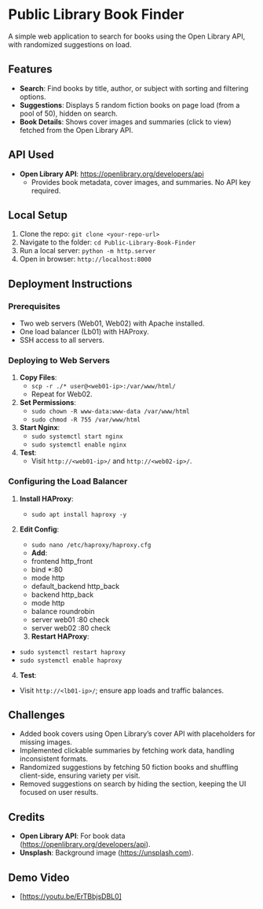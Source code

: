 # Public Library Book Finder

A simple web application to search for books using the Open Library API, with randomized suggestions on load.

## Features
- **Search**: Find books by title, author, or subject with sorting and filtering options.
- **Suggestions**: Displays 5 random fiction books on page load (from a pool of 50), hidden on search.
- **Book Details**: Shows cover images and summaries (click to view) fetched from the Open Library API.

## API Used
- **Open Library API**: https://openlibrary.org/developers/api
  - Provides book metadata, cover images, and summaries. No API key required.

## Local Setup
1. Clone the repo: `git clone <your-repo-url>`
2. Navigate to the folder: `cd Public-Library-Book-Finder`
3. Run a local server: `python -m http.server`
4. Open in browser: `http://localhost:8000`

## Deployment Instructions
### Prerequisites
- Two web servers (Web01, Web02) with Apache installed.
- One load balancer (Lb01) with HAProxy.
- SSH access to all servers.

### Deploying to Web Servers
1. **Copy Files**:
   - `scp -r ./* user@<web01-ip>:/var/www/html/`
   - Repeat for Web02.
2. **Set Permissions**:
   - `sudo chown -R www-data:www-data /var/www/html`
   - `sudo chmod -R 755 /var/www/html`
3. **Start Nginx**:
   - `sudo systemctl start nginx`
   - `sudo systemctl enable nginx`
4. **Test**:
   - Visit `http://<web01-ip>/` and `http://<web02-ip>/`.

### Configuring the Load Balancer
1. **Install HAProxy**:
   - `sudo apt install haproxy -y`
2. **Edit Config**:
   - `sudo nano /etc/haproxy/haproxy.cfg`
   - **Add**:
    - frontend http_front
    - bind *:80
    - mode http
    - default_backend http_back
    - backend http_back
    - mode http
    - balance roundrobin
    - server web01 <web01-ip>:80 check
    - server web02 <web02-ip>:80 check

   3. **Restart HAProxy**:
- `sudo systemctl restart haproxy`
- `sudo systemctl enable haproxy`
4. **Test**:
- Visit `http://<lb01-ip>/`; ensure app loads and traffic balances.

## Challenges
- Added book covers using Open Library’s cover API with placeholders for missing images.
- Implemented clickable summaries by fetching work data, handling inconsistent formats.
- Randomized suggestions by fetching 50 fiction books and shuffling client-side, ensuring variety per visit.
- Removed suggestions on search by hiding the section, keeping the UI focused on user results.

## Credits
- **Open Library API**: For book data (https://openlibrary.org/developers/api).
- **Unsplash**: Background image (https://unsplash.com).

## Demo Video
- [https://youtu.be/ErTBbjsDBL0]
